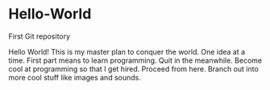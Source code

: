 # Hello-World
First Git repository

Hello World! This is my master plan to conquer the world. One idea at a time. First part means to learn programming. Quit in the meanwhile. Become cool at programming so that I get hired. Proceed from here. Branch out into more cool stuff like images and sounds.
